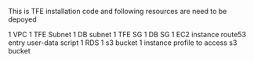 This is TFE installation code and following resources are need to be depoyed

1 VPC
1 TFE Subnet
1 DB subnet
1 TFE SG
1 DB SG
1 EC2 instance
route53 entry
user-data script
1 RDS
1 s3 bucket
1 instance profile to access s3 bucket